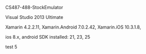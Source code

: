 CS487-488-StockEmulator

Visual Studio 2013 Ultimate

Xamarin 4.2.2.11, Xamarin.Android 7.0.2.42, Xamarin.iOS 10.3.1.8,

ios 8.x, android SDK installed: 21, 23, 25

test 5